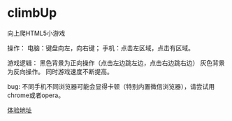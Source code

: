 climbUp
=======

向上爬HTML5小游戏

操作：
电脑：键盘向左，向右键；
手机：点击左区域，点击有区域。

游戏逻辑：
黑色背景为正向操作（点击左边跳左边，点击右边跳右边）
灰色背景为反向操作。
同时游戏速度不断提高。

bug:
不同手机不同浏览器可能会显得卡顿（特别内置微信浏览器），请尝试用chrome或者opera。

[体验地址](http://targetkiller.net/climbUp/index.html)
